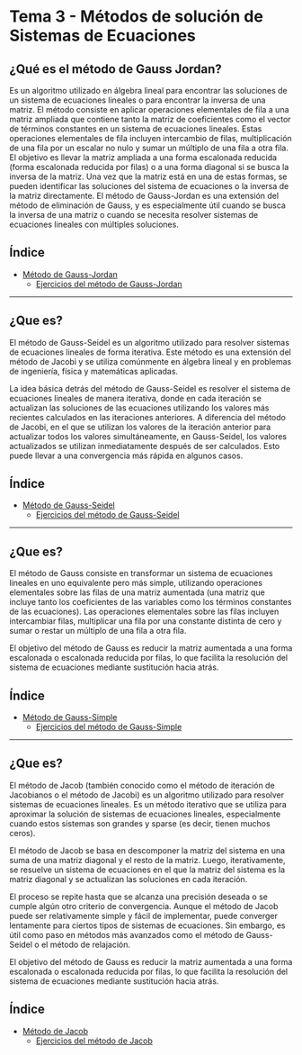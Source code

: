 # Tema 3 - Métodos de solución de Sistemas de Ecuaciones

## ¿Qué es el método de Gauss Jordan?
  Es un algoritmo utilizado en álgebra lineal para encontrar las soluciones de un sistema de ecuaciones lineales o para encontrar la inversa de una matriz. 
  El método consiste en aplicar operaciones elementales de fila a una matriz ampliada que contiene tanto la matriz de coeficientes como el vector de términos 
  constantes en un sistema de ecuaciones lineales. Estas operaciones elementales de fila incluyen intercambio de filas, multiplicación de una fila por un escalar 
  no nulo y sumar un múltiplo de una fila a otra fila. El objetivo es llevar la matriz ampliada a una forma escalonada reducida (forma escalonada reducida por 
  filas) o a una forma diagonal si se busca la inversa de la matriz. Una vez que la matriz está en una de estas formas, se pueden identificar las soluciones del 
  sistema de ecuaciones o la inversa de la matriz directamente. El método de Gauss-Jordan es una extensión del método de eliminación de Gauss, y es especialmente 
  útil cuando se busca la inversa de una matriz o cuando se necesita resolver sistemas de ecuaciones lineales con múltiples soluciones.

## Índice
- [Método de Gauss-Jordan](Gauss_Jordan/Gauss_Jordan.md)
  - [Ejercicios del método de Gauss-Jordan](Gauss_Jordan/Codigos)

------------

## ¿Que es?
  El método de Gauss-Seidel es un algoritmo utilizado para resolver sistemas de ecuaciones lineales de forma iterativa. 
  Este método es una extensión del método de Jacobi y se utiliza comúnmente en álgebra lineal y en problemas de ingeniería, 
  física y matemáticas aplicadas.
  
  La idea básica detrás del método de Gauss-Seidel es resolver el sistema de ecuaciones lineales de manera iterativa, donde 
  en cada iteración se actualizan las soluciones de las ecuaciones utilizando los valores más recientes calculados en las 
  iteraciones anteriores. A diferencia del método de Jacobi, en el que se utilizan los valores de la iteración anterior para 
  actualizar todos los valores simultáneamente, en Gauss-Seidel, los valores actualizados se utilizan inmediatamente después 
  de ser calculados. Esto puede llevar a una convergencia más rápida en algunos casos.

## Índice
- [Método de Gauss-Seidel](Gauss_Seidel/Gauss_Seidel.md)
  - [Ejercicios del método de Gauss-Seidel](Gauss_Seidel/Codigos)

------------

## ¿Que es?
  El método de Gauss consiste en transformar un sistema de ecuaciones lineales en uno equivalente pero más simple, utilizando 
  operaciones elementales sobre las filas de una matriz aumentada (una matriz que incluye tanto los coeficientes de las variables 
  como los términos constantes de las ecuaciones). Las operaciones elementales sobre las filas incluyen intercambiar filas, 
  multiplicar una fila por una constante distinta de cero y sumar o restar un múltiplo de una fila a otra fila.
  
  El objetivo del método de Gauss es reducir la matriz aumentada a una forma escalonada o escalonada reducida por filas, lo que 
  facilita la resolución del sistema de ecuaciones mediante sustitución hacia atrás.

## Índice
- [Método de Gauss-Simple](Gauss_Simple/Gauss_Simple.md)
  - [Ejercicios del método de Gauss-Simple](Gauss_Simple/Codigos)

------------

## ¿Que es?
  El método de Jacob (también conocido como el método de iteración de Jacobianos o el método de Jacobi) es 
  un algoritmo utilizado para resolver sistemas de ecuaciones lineales. Es un método iterativo que se utiliza 
  para aproximar la solución de sistemas de ecuaciones lineales, especialmente cuando estos sistemas son grandes 
  y sparse (es decir, tienen muchos ceros).
    
  El método de Jacob se basa en descomponer la matriz del sistema en una suma de una matriz diagonal y el resto 
  de la matriz. Luego, iterativamente, se resuelve un sistema de ecuaciones en el que la matriz del sistema es la 
  matriz diagonal y se actualizan las soluciones en cada iteración.
    
  El proceso se repite hasta que se alcanza una precisión deseada o se cumple algún otro criterio de convergencia. 
  Aunque el método de Jacob puede ser relativamente simple y fácil de implementar, puede converger lentamente para 
  ciertos tipos de sistemas de ecuaciones. Sin embargo, es útil como paso en métodos más avanzados como el método de 
  Gauss-Seidel o el método de relajación.
  
  El objetivo del método de Gauss es reducir la matriz aumentada a una forma escalonada o escalonada reducida por 
  filas, lo que facilita la resolución del sistema de ecuaciones mediante sustitución hacia atrás.
  
## Índice
- [Método de Jacob](Jacob/Jacob.md)
  - [Ejercicios del método de Jacob](Jacob/Codigos)
   
